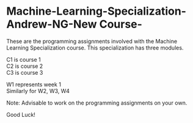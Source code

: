 # Machine-Learning-Specialization-Andrew-NG-New Course-

These are the programming assignments involved with the Machine Learning Specialization course.
This specialization has three modules.


C1 is course 1 \
C2 is course 2 \
C3 is course 3 

W1 represents week 1 \
Similarly for W2, W3, W4 

Note: Advisable to work on the programming assignments on your own.


Good Luck!



